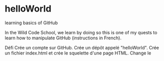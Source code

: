 # helloWorld
learning basics of GitHub

In the Wild Code School, we learn by doing so this is one of my quests to learn how to manipulate GitHub (instructions in French). 

Défi
Crée un compte sur GitHub.
Crée un dépôt appelé "helloWorld".
Crée un fichier index.html et crée le squelette d'une page HTML.
Change le <title> dans index.html et fais un commit avec une description (in english please) décrivant le changement (par exemple: Changed title).
Ajoute un <h1> dans le <body> à l'intérieur de «index.html» et fais un commit avec une description décrivant le changement.
Ajoute un <h2> dans le <body> à l'intérieur de index.html et fais un commit avec une description décrivant le changement.
Partage le lien vers ton dépôt comme solution à ce défi.

